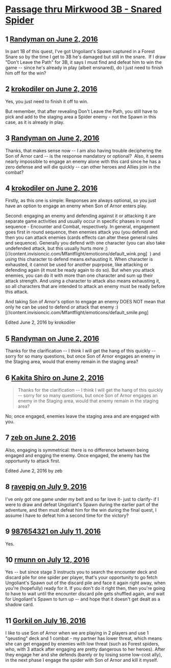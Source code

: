 # [Passage thru Mirkwood 3B - Snared Spider](https://community.fantasyflightgames.com/topic/221518-passage-thru-mirkwood-3b-snared-spider/)

## 1 [Randyman on June 2, 2016](https://community.fantasyflightgames.com/topic/221518-passage-thru-mirkwood-3b-snared-spider/?do=findComment&comment=2245225)

In part 1B of this quest, I've got Ungoliant's Spawn captured in a Forest Snare so by the time I get to 3B he's damaged but still in the snare.  If I draw "Don't Leave the Path" for 3B, it says I must find and defeat him to win the game -- since he's already in play (albeit ensnared), do I just need to finish him off for the win?

## 2 [krokodiler on June 2, 2016](https://community.fantasyflightgames.com/topic/221518-passage-thru-mirkwood-3b-snared-spider/?do=findComment&comment=2245273)

Yes, you just need to finish it off to win.

But remember, that after revealing Don't Leave the Path, you still have to pick and add to the staging area a Spider enemy - not the Spawn in this case, as it is already in play.

## 3 [Randyman on June 2, 2016](https://community.fantasyflightgames.com/topic/221518-passage-thru-mirkwood-3b-snared-spider/?do=findComment&comment=2245528)

Thanks, that makes sense now -- I am also having trouble deciphering the Son of Arnor card -- is the response mandatory or optional?  Also, it seems nearly impossible to engage an enemy alone with this card since he has a zero defense and will die quickly -- can other heroes and Allies join in the combat?

## 4 [krokodiler on June 2, 2016](https://community.fantasyflightgames.com/topic/221518-passage-thru-mirkwood-3b-snared-spider/?do=findComment&comment=2245603)

Firstly, as this one is simple: Responses are always optional, so you just have an option to engage an enemy when Son of Arnor enters play.

Second: engaging an enemy and defending against it or attacking it are separate game activities and usually occur in specific phases in round sequence - Encounter and Combat, respectively. In general, engagement goes first in round sequence, then enemies attack you (you defend) and then you can attack enemies (cards effects can alter these general rules and sequence). Generally you defend with one character (you can also take undefended attack, but this usually hurts more ;) [//content.invisioncic.com/Mfantflight/emoticons/default_wink.png]  ) and using this character to defend means exhausting it. When character is exhausted, it cannot be used for another puprpose, like attacking or defending again (it must be ready again to do so). But when you attack enemies, you can do it with more than one character and sum up their attack strength. And using a character to attack also means exhausting it, so all characters that are intended to attack an enemy must be ready before this attack.

And taking Son of Arnor's option to engage an enemy DOES NOT mean that only he can be used to defend or attack that enemy :) [//content.invisioncic.com/Mfantflight/emoticons/default_smile.png]

Edited June 2, 2016 by krokodiler

## 5 [Randyman on June 2, 2016](https://community.fantasyflightgames.com/topic/221518-passage-thru-mirkwood-3b-snared-spider/?do=findComment&comment=2246034)

Thanks for the clarification -- I think I will get the hang of this quickly -- sorry for so many questions, but once Son of Arnor engages an enemy in the Staging area, would that enemy remain in the staging area?

## 6 [Kakita Shiro on June 2, 2016](https://community.fantasyflightgames.com/topic/221518-passage-thru-mirkwood-3b-snared-spider/?do=findComment&comment=2246049)

> Thanks for the clarification -- I think I will get the hang of this quickly -- sorry for so many questions, but once Son of Arnor engages an enemy in the Staging area, would that enemy remain in the staging area?

No; once engaged, enemies leave the staging area and are engaged with you.

## 7 [zeb on June 2, 2016](https://community.fantasyflightgames.com/topic/221518-passage-thru-mirkwood-3b-snared-spider/?do=findComment&comment=2246787)

Also, engaging is symmetrical: there is no difference between being engaged and engging the enemy. Once engaged, the enemy has the opportunity to attack first.

Edited June 2, 2016 by zeb

## 8 [ravepig on July 9, 2016](https://community.fantasyflightgames.com/topic/221518-passage-thru-mirkwood-3b-snared-spider/?do=findComment&comment=2301967)

I've only got one game under my belt and so far love it- just to clarify- if I were to draw and defeat Ungoliant's Spawn during the earlier part of the adventure, and then must defeat him for the win during the final quest, I assume I have to defeat him a second time for the victory?

## 9 [987654321 on July 11, 2016](https://community.fantasyflightgames.com/topic/221518-passage-thru-mirkwood-3b-snared-spider/?do=findComment&comment=2304625)

Yes.

## 10 [rmunn on July 12, 2016](https://community.fantasyflightgames.com/topic/221518-passage-thru-mirkwood-3b-snared-spider/?do=findComment&comment=2305960)

Yes -- but since stage 3 instructs you to search the encounter deck and discard pile for one spider per player, that's your opportunity to go fetch Ungoliant's Spawn out of the discard pile and face it again right away, when you're (hopefully) ready for it. If you don't do it right then, then you're going to have to wait until the encounter discard pile gets shuffled again, and wait for Ungoliant's Spawn to turn up -- and hope that it doesn't get dealt as a shadow card.

## 11 [Gorkil on July 16, 2016](https://community.fantasyflightgames.com/topic/221518-passage-thru-mirkwood-3b-snared-spider/?do=findComment&comment=2312580)

I like to use Son of Arnor when we are playing in 2 players and use 1 "qeusting" deck and 1 combat - my partner has lower threat, which means she can get engaged by enemies with low threat (such as Forest spiders, who, with 3 attack after engaging are pretty dangerous to her heroes). After they engage her and she defends (barely or by losing some low-cost ally), in the next phase I engage the spider with Son of Arnor and kill it myself.

